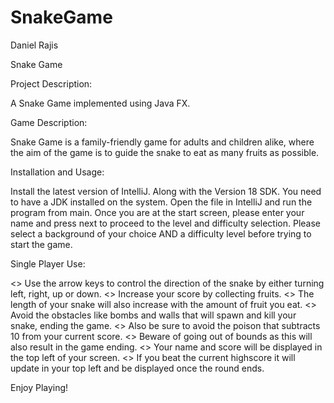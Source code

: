 # SnakeGame
Daniel Rajis

Snake Game

Project Description:

A Snake Game implemented using Java FX.

Game Description:

Snake Game is a family-friendly game for adults and children alike, where the aim of the game is to guide the snake to eat as many fruits as possible.

Installation and Usage:

Install the latest version of IntelliJ.
Along with the Version 18 SDK. You need to have a JDK installed on the system. 
Open the file in IntelliJ and run the program from main. 
Once you are at the start screen, please enter your name and press next to proceed to the level and difficulty selection. 
Please select a background of your choice AND a difficulty level before trying to start the game.

Single Player Use:

<> Use the arrow keys to control the direction of the snake by either turning left, right, up or down. <> Increase your score by collecting fruits. <> The length of your snake will also increase with the amount of fruit you eat. <> Avoid the obstacles like bombs and walls that will spawn and kill your snake, ending the game. <> Also be sure to avoid the poison that subtracts 10 from your current score. <> Beware of going out of bounds as this will also result in the game ending. <> Your name and score will be displayed in the top left of your screen. <> If you beat the current highscore it will update in your top left and be displayed once the round ends.

Enjoy Playing!
